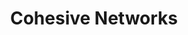 ---
blog: https://cohesive.net/blog
googleplus: https://plus.google.com/101794935245405441798
linkedin: https://linkedin.com/company/cohesive-networks
logohandle: cohesivenet
sort: cohesive
title: Cohesive Networks
twitter: https://x.com/cohesivenet
website: https://cohesive.net/
---